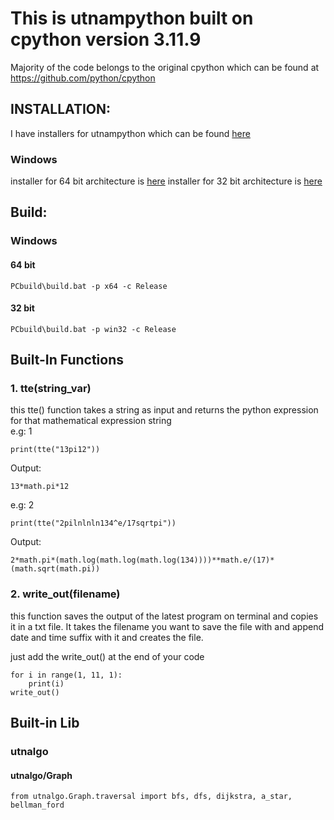 This is utnampython built on cpython version 3.11.9
=============================
Majority of the code belongs to the original cpython which can be found at https://github.com/python/cpython

## INSTALLATION:

I have installers for utnampython which can be found [here](https://drive.google.com/drive/folders/1qS09KcC88XSNJdAcVEQfB4pTZX_6b9XQ?usp=sharing)
### Windows
installer for 64 bit architecture is [here](https://drive.google.com/drive/folders/1uzGMSMbgpVJE2tHNc0Xbj4LI8z-FxsgF?usp=drive_link)
installer for 32 bit architecture is [here](https://drive.google.com/drive/folders/1cBtAahgBm5sAM3RF0_GzjQCExs_gBFtf?usp=sharing)


## Build:

### Windows

#### 64 bit
```
PCbuild\build.bat -p x64 -c Release
```

#### 32 bit
```
PCbuild\build.bat -p win32 -c Release
```


## Built-In Functions
### 1. tte(string_var)
this tte() function takes a string as input and returns the python expression for that mathematical expression string\
e.g: 1
```
print(tte("13pi12"))
```
Output:
```
13*math.pi*12
```
e.g: 2
```
print(tte("2pilnlnln134^e/17sqrtpi"))
```
Output:
```
2*math.pi*(math.log(math.log(math.log(134))))**math.e/(17)*(math.sqrt(math.pi))
```

### 2. write_out(filename)
this function saves the output of the latest program on terminal and copies it in a txt file. It takes the filename you want to save the file with and append date and time suffix with it and creates the file.

just add the write_out() at the end of your code
```
for i in range(1, 11, 1):
    print(i)
write_out()
```

## Built-in Lib
### utnalgo
#### utnalgo/Graph
```
from utnalgo.Graph.traversal import bfs, dfs, dijkstra, a_star, bellman_ford
```
